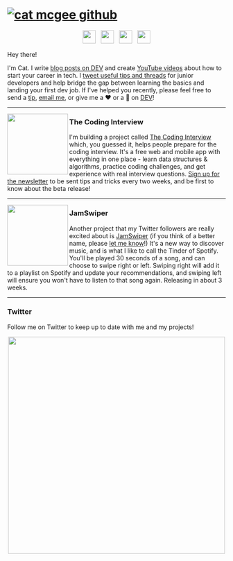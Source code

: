 # [![cat mcgee github](https://i.postimg.cc/CKb4HTj8/catmcgeegithub.png)](https://mcgee.cat)
<p align='center'>
<a href="https://dev.to/catmcgeecode"><img height="30" src="https://res.cloudinary.com/practicaldev/image/fetch/s--g3JdSGe6--/c_limit,f_auto,fl_progressive,q_80,w_190/https://practicaldev-herokuapp-com.freetls.fastly.net/assets/rainbowdev.svg"></a>&nbsp;&nbsp;
<a href="https://twitter.com/catmcgeecode"><img height="30" src="https://image.flaticon.com/icons/svg/124/124021.svg"></a>&nbsp;&nbsp;
<a href="https://instagram.com/catmcgeecode"><img height="30" src="https://upload.wikimedia.org/wikipedia/commons/thumb/e/e7/Instagram_logo_2016.svg/1200px-Instagram_logo_2016.svg.png"></a>&nbsp;&nbsp;
<a href="https://www.buymeacoffee.com/catmcgee"><img height="30" src="https://bmc-dev.s3.us-east-2.amazonaws.com/assets/icons/bmc_icon_black.png"></a>
</p>

Hey there!

I'm Cat. I write [blog posts on DEV](https://www.dev.to/catmcgeecode) and create [YouTube videos](https://www.youtube.com/channel/UC7khnAAAID1WQ_4gQO73Gmw) about how to start your career in tech. I [tweet useful tips and threads](https://twitter.com/CatMcGeeCode/status/1278314269482930176) for junior developers and help bridge the gap between learning the basics and landing your first dev job. If I've helped you recently, please feel free to send a [tip](https://www.buymeacoffee.com/catmcgee), [email me](mailto:catmcgee@hey.com), or give me a ❤️ or a 🦄 on [DEV](https://www.dev.to/catmcgeecode)!
 
  ---
 
 <p>
  <img width="140" align='left' src="https://i.postimg.cc/fLBqmQNK/coding-interview-logo.png">
</p>
 
### The Coding Interview

I'm building a project called [The Coding Interview](https://www.thecodinginterview.com) which, you guessed it, helps people prepare for the coding interview. It's a free web and mobile app with everything in one place - learn data structures & algorithms, practice coding challenges, and get experience with real interview questions. [Sign up for the newsletter](https://www.thecodinginterview.com) to be sent tips and tricks every two weeks, and be first to know about the beta release!   

 ---

 <p>
  <img width="140" align='left' src="https://i.postimg.cc/bvbsZq17/jamswiper-logo.png">
</p>
 
### JamSwiper

Another project that my Twitter followers are really excited about is [JamSwiper](https://www.jamswiper.com) (if you think of a better name, please [let me know](mailto:catmcgee@hey.com)!) It's a new way to discover music, and is what I like to call the Tinder of Spotify. You'll be played 30 seconds of a song, and can choose to swipe right or left. Swiping right will add it to a playlist on Spotify and update your recommendations, and swiping left will ensure you won't have to listen to that song again. Releasing in about 3 weeks.

 ---
 

### Twitter

Follow me on Twitter to keep up to date with me and my projects!
<p align="center">
    <a href="https://twitter.com/catmcgeecode"><img width="500px" src="https://i.postimg.cc/mkWqTyTx/Screen-Shot-2020-07-27-at-9-00-40-PM.png"></a>
</p>

